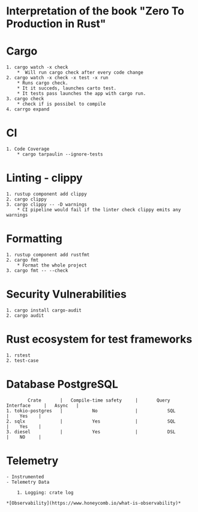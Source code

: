 # Interpretation of the book "Zero To Production in Rust"

# Cargo

    1. cargo watch -x check
        *  Will run cargo check after every code change
    2. cargo watch -x check -x test -x run
        * Runs cargo check.
        * It it succeds, launches carto test.
        * It tests pass launches the app with cargo run.
    3. cargo check
        * check if is possibel to compile
    4. carrgo expand

# CI

    1. Code Coverage
        * cargo tarpaulin --ignore-tests
# Linting - clippy

    1. rustup component add clippy
    2. cargo clippy
    3. cargo clippy -- -D warnings
        * CI pipeline would fail if the linter check clippy emits any warnings

# Formatting

    1. rustup component add rustfmt
    2. cargo fmt
        * Format the whole project
    3. cargo fmt -- --check
# Security Vulnerabilities

    1. cargo install cargo-audit
    2. cargo audit

# Rust ecosystem for test frameworks

    1. rstest
    2. test-case

# Database PostgreSQL

            Crate       |   Compile-time safety     |       Query Interface     |   Async   |       
    1. tokio-postgres   |           No              |           SQL             |    Yes    |
    2. sqlx             |           Yes             |           SQL             |    Yes    |
    3. diesel           |           Yes             |           DSL             |    NO     |

# Telemetry

    - Instrumented
    - Telemetry Data

        1. Logging: crate log

    *[Observability](https://www.honeycomb.io/what-is-observability)*


